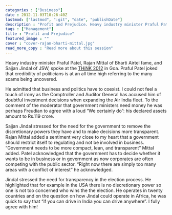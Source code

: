 ```yaml
---
categories : ["Business"]
date : 2012-11-03T10:26:40Z
lastmod: ["lastmod", ":git", "date", "publishDate"]
description : "Profit and Prejudice. Heavy industry minister Praful Patel, Rajan Mittal of Bharti Airtel fame, and Sajjan Jindal of JSW, spoke at the THiNK 2012 in Goa."
tags : ["Management"]
title : "Profit and Prejudice"
featured_image : ""
cover : "cover-rajan-bharti-mittal.jpg"
read_more_copy : "Read more about this session"
---
```


Heavy industry minister Praful Patel, Rajan Mittal of Bharti Airtel fame, and Sajjan Jindal of JSW, spoke at the [THiNK 2012](http://thinkworks.in "THiNK 2012") in Goa. Praful Patel joked that credibility of politicians is at an all time high referring to the many scams being uncovered.

He admitted that business and politics have to coexist. I could not feel a touch of irony as the Comptroller and Auditor General has accused him of doubtful investment decisions when expanding the Air India fleet. To the comment of the moderator that government ministers need money he was perhaps Freudian to agree with a loud “We certainly do”: his declared assets amount to Rs.119 crore.

Sajjan Jindal stressed for the need for the government to remove the discretionary powers they have and to make decisions more transparent. Rajan Mittal added a sentiment very close to my heart that a government should restrict itself to regulating and not be involved in business. “Government needs to be more compact, lean, and transparent” Mittal added. Patel acknowledged that the government has to decide whether it wants to be in business or in government as now corporates are often competing with the public sector. “Right now there are simply too many areas with a conflict of interest” he acknowledged.

Jindal stressed the need for transparency in the election process. He highlighted that for example in the USA there is no discretionary power so one is not too concerned who wins the the election. He operates in twenty countries and on the question on how Jindal could operate in Africa, he was quick to say that “if you can drive in India you can drive anywhere”. I fully agree with him!

